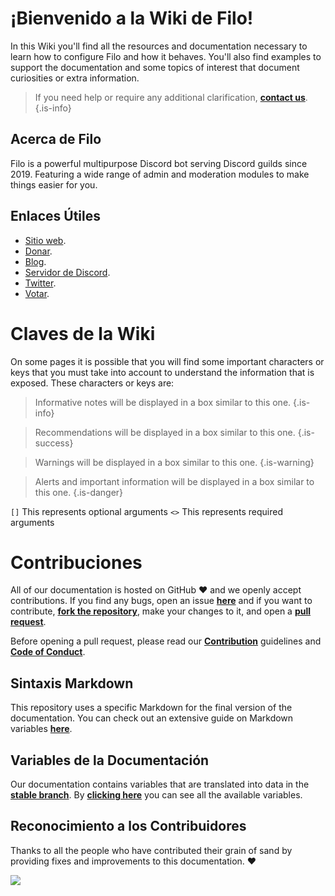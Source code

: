 # ¡Bienvenido a la Wiki de Filo!

In this Wiki you'll find all the resources and documentation necessary to learn how to configure Filo and how it behaves. You'll also find examples to support the documentation and some topics of interest that document curiosities or extra information.

> If you need help or require any additional clarification, **[contact us](https://filobot.xyz/discord)**.
  {.is-info}

## Acerca de Filo

Filo is a powerful multipurpose Discord bot serving Discord guilds since 2019. Featuring a wide range of admin and moderation modules to make things easier for you.

## Enlaces Útiles

- [Sitio web](https://filobot.xyz).
- [Donar](https://filobot.xyz/donate).
- [Blog](https://blog.filobot.xyz).
- [Servidor de Discord](https://filobot.xyz/discord).
- [Twitter](https://twitter.com/FiloDiscord).
- [Votar](https://filobot.xyz/vote).

# Claves de la Wiki

On some pages it is possible that you will find some important characters or keys that you must take into account to understand the information that is exposed. These characters or keys are:

> Informative notes will be displayed in a box similar to this one.
  {.is-info}

> Recommendations will be displayed in a box similar to this one.
  {.is-success}

> Warnings will be displayed in a box similar to this one.
  {.is-warning}

> Alerts and important information will be displayed in a box similar to this one.
  {.is-danger}

`[]` This represents optional arguments `<>` This represents required arguments

# Contribuciones

All of our documentation is hosted on GitHub :heart: and we openly accept contributions. If you find any bugs, open an issue **[here](https://github.com/filobot/docs-rewrite/issues/new)** and if you want to contribute, **[fork the repository](https://github.com/filobot/docs-rewrite/fork)**, make your changes to it, and open a **[pull request](https://github.com/filobot/docs-rewrite/pulls/compare)**.

Before opening a pull request, please read our **[Contribution](https://github.com/filobot/docs-rewrite/blob/main/.github/CONTRIBUTING.md)** guidelines and **[Code of Conduct](https://github.com/filobot/docs-rewrite/blob/main/.github/CODE_OF_CONDUCT.md)**.

## Sintaxis Markdown

This repository uses a specific Markdown for the final version of the documentation. You can check out an extensive guide on Markdown variables **[here](https://docs.requarks.io/en/editors/markdown)**.

## Variables de la Documentación

Our documentation contains variables that are translated into data in the **[stable branch](https://github.com/filobot/docs-rewrite/tree/stable)**. By **[clicking here](https://github.com/filobot/docs-rewrite/blob/main/assets/variables.json)** you can see all the available variables.

## Reconocimiento a los Contribuidores

Thanks to all the people who have contributed their grain of sand by providing fixes and improvements to this documentation. :heart:

![](https://contrib.rocks/image?repo=filobot/docs-rewrite)
